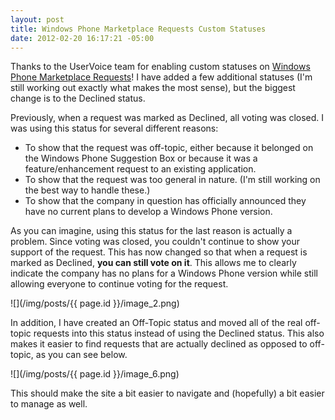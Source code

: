 ```yaml
---
layout: post
title: Windows Phone Marketplace Requests Custom Statuses
date: 2012-02-20 16:17:21 -05:00
---
```


Thanks to the UserVoice team for enabling custom statuses on [Windows Phone Marketplace Requests](http://wprequests.uservoice.com/)! I have added a few additional statuses (I'm still working out exactly what makes the most sense), but the biggest change is to the Declined status.

Previously, when a request was marked as Declined, all voting was closed. I was using this status for several different reasons:

*   To show that the request was off-topic, either because it belonged on the Windows Phone Suggestion Box or because it was a feature/enhancement request to an existing application.
*   To show that the request was too general in nature. (I'm still working on the best way to handle these.)
*   To show that the company in question has officially announced they have no current plans to develop a Windows Phone version.  

As you can imagine, using this status for the last reason is actually a problem. Since voting was closed, you couldn't continue to show your support of the request. This has now changed so that when a request is marked as Declined, **you can still vote on it**. This allows me to clearly indicate the company has no plans for a Windows Phone version while still allowing everyone to continue voting for the request.

![](/img/posts/{{ page.id }}/image_2.png)

In addition, I have created an Off-Topic status and moved all of the real off-topic requests into this status instead of using the Declined status. This also makes it easier to find requests that are actually declined as opposed to off-topic, as you can see below.

![](/img/posts/{{ page.id }}/image_6.png)

This should make the site a bit easier to navigate and (hopefully) a bit easier to manage as well.
